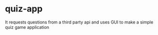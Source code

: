 # quiz-app

It requests questions from a third party api and uses GUI to make a simple quiz game application
